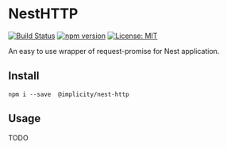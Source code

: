 # NestHTTP  
[![Build Status](https://travis-ci.org/implicity-healthcare/nest-http.svg?branch=master)](https://travis-ci.org/implicity-healthcare/nest-http) 
[![npm version](https://badge.fury.io/js/%40implicity%2Fnest-http.svg)](https://badge.fury.io/js/%40implicity%2Fnest-http)
[![License: MIT](https://img.shields.io/badge/License-MIT-yellow.svg)](https://github.com/implicity-healthcare/nest-http/blob/master/LICENSE)


An easy to use wrapper of request-promise for Nest application.  

## Install

```
npm i --save  @implicity/nest-http
```

## Usage
TODO
